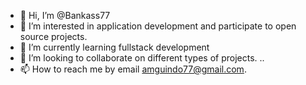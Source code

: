 - 👋 Hi, I’m @Bankass77
- 👀 I’m interested in application development and participate to open source projects.
- 🌱 I’m currently learning fullstack development 
- 💞️ I’m looking to collaborate on  different types of projects. ..
- 📫 How to reach me by email amguindo77@gmail.com. 

<!---
Bankass77/Bankass77 is a ✨ special ✨ repository because its `README.md` (this file) appears on your GitHub profile.
You can click the Preview link to take a look at your changes.
--->
